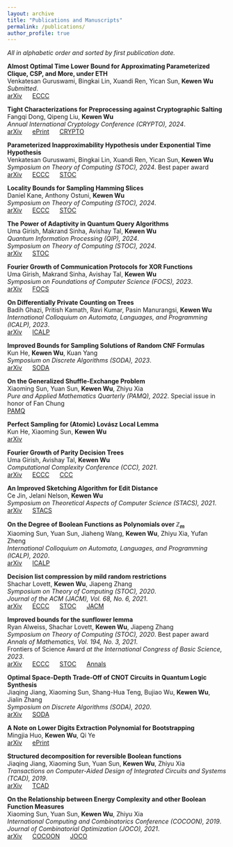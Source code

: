 ```yaml
---
layout: archive
title: "Publications and Manuscripts"
permalink: /publications/
author_profile: true
---
```


*All in alphabetic order and sorted by first publication date.*


<b>Almost Optimal Time Lower Bound for Approximating Parameterized Clique, CSP, and More, under ETH</b><br>
Venkatesan Guruswami, Bingkai Lin, Xuandi Ren, Yican Sun, <b>Kewen Wu</b><br>
<i>Submitted</i>.<br>
[arXiv](https://arxiv.org/abs/2404.08870) &nbsp;&nbsp;&nbsp;&nbsp; [ECCC](https://eccc.weizmann.ac.il/report/2024/075/)

<b>Tight Characterizations for Preprocessing against Cryptographic Salting</b><br>
Fangqi Dong, Qipeng Liu, <b>Kewen Wu</b><br>
<i>Annual International Cryptology Conference (CRYPTO), 2024</i>.<br>
[arXiv](https://arxiv.org/abs/2405.20281) &nbsp;&nbsp;&nbsp;&nbsp; [ePrint](https://eprint.iacr.org/2024/831) &nbsp;&nbsp;&nbsp;&nbsp; [CRYPTO]()

<b>Parameterized Inapproximability Hypothesis under Exponential Time Hypothesis</b><br>
Venkatesan Guruswami, Bingkai Lin, Xuandi Ren, Yican Sun, <b>Kewen Wu</b><br>
<i>Symposium on Theory of Computing (STOC), 2024</i>. Best paper award<br>
[arXiv](https://arxiv.org/abs/2311.16587) &nbsp;&nbsp;&nbsp;&nbsp; [ECCC](https://eccc.weizmann.ac.il/report/2023/188/) &nbsp;&nbsp;&nbsp;&nbsp; [STOC](https://dl.acm.org/doi/10.1145/3618260.3649771)

<b>Locality Bounds for Sampling Hamming Slices</b><br>
Daniel Kane, Anthony Ostuni, <b>Kewen Wu</b><br>
<i>Symposium on Theory of Computing (STOC), 2024</i>.<br>
[arXiv](https://arxiv.org/abs/2402.14278) &nbsp;&nbsp;&nbsp;&nbsp; [ECCC](https://eccc.weizmann.ac.il/report/2024/031/) &nbsp;&nbsp;&nbsp;&nbsp; [STOC](https://dl.acm.org/doi/10.1145/3618260.3649670)

<b>The Power of Adaptivity in Quantum Query Algorithms</b><br>
Uma Girish, Makrand Sinha, Avishay Tal, <b>Kewen Wu</b><br>
<i>Quantum Information Processing (QIP), 2024</i>.<br>
<i>Symposium on Theory of Computing (STOC), 2024</i>.<br>
[arXiv](https://arxiv.org/abs/2311.16057) &nbsp;&nbsp;&nbsp;&nbsp; [STOC](https://dl.acm.org/doi/10.1145/3618260.3649621)

<b>Fourier Growth of Communication Protocols for XOR Functions</b><br>
Uma Girish, Makrand Sinha, Avishay Tal, <b>Kewen Wu</b><br>
<i>Symposium on Foundations of Computer Science (FOCS), 2023</i>.<br>
[arXiv](https://arxiv.org/abs/2307.13926) &nbsp;&nbsp;&nbsp;&nbsp; [FOCS](https://ieeexplore.ieee.org/document/10353094)

<b>On Differentially Private Counting on Trees</b><br>
Badih Ghazi, Pritish Kamath, Ravi Kumar, Pasin Manurangsi, <b>Kewen Wu</b><br>
<i>International Colloquium on Automata, Languages, and Programming (ICALP), 2023</i>.<br>
[arXiv](https://arxiv.org/abs/2212.11967) &nbsp;&nbsp;&nbsp;&nbsp; [ICALP](https://drops.dagstuhl.de/opus/volltexte/2023/18118/)

<b>Improved Bounds for Sampling Solutions of Random CNF Formulas</b><br>
Kun He, <b>Kewen Wu</b>, Kuan Yang<br>
<i>Symposium on Discrete Algorithms (SODA), 2023</i>.<br>
[arXiv](https://arxiv.org/abs/2207.11892) &nbsp;&nbsp;&nbsp;&nbsp; [SODA](https://epubs.siam.org/doi/abs/10.1137/1.9781611977554.ch128)

<b>On the Generalized Shuffle-Exchange Problem</b><br>
Xiaoming Sun, Yuan Sun, <b>Kewen Wu</b>, Zhiyu Xia<br>
<i>Pure and Applied Mathematics Quarterly (PAMQ), 2022</i>. Special issue in honor of Fan Chung<br>
[PAMQ](https://www.intlpress.com/site/pub/pages/journals/items/pamq/content/vols/0018/0006/a013/)

<b>Perfect Sampling for (Atomic) Lovász Local Lemma</b><br>
Kun He, Xiaoming Sun, <b>Kewen Wu</b><br>
[arXiv](http://arxiv.org/abs/2107.03932)

<b>Fourier Growth of Parity Decision Trees</b><br>
Uma Girish, Avishay Tal, <b>Kewen Wu</b><br>
<i>Computational Complexity Conference (CCC), 2021</i>.<br>
[arXiv](https://arxiv.org/abs/2103.11604) &nbsp;&nbsp;&nbsp;&nbsp; [ECCC](https://eccc.weizmann.ac.il/report/2021/046/) &nbsp;&nbsp;&nbsp;&nbsp; [CCC](https://drops.dagstuhl.de/opus/volltexte/2021/14313/)

<b>An Improved Sketching Algorithm for Edit Distance</b><br>
Ce Jin, Jelani Nelson, <b>Kewen Wu</b><br>
<i>Symposium on Theoretical Aspects of Computer Science (STACS), 2021</i>.<br>
[arXiv](https://arxiv.org/abs/2010.13170) &nbsp;&nbsp;&nbsp;&nbsp; [STACS](https://drops.dagstuhl.de/opus/volltexte/2021/13690/) 

<b>On the Degree of Boolean Functions as Polynomials over $\mathbb Z_m$</b><br>
Xiaoming Sun, Yuan Sun, Jiaheng Wang, <b>Kewen Wu</b>, Zhiyu Xia, Yufan Zheng<br>
<i>International Colloquium on Automata, Languages, and Programming (ICALP), 2020</i>.<br>
[arXiv](https://arxiv.org/abs/1910.12458) &nbsp;&nbsp;&nbsp;&nbsp; [ICALP](https://drops.dagstuhl.de/opus/volltexte/2020/12507/)

<b>Decision list compression by mild random restrictions</b><br>
Shachar Lovett, <b>Kewen Wu</b>, Jiapeng Zhang<br>
<i>Symposium on Theory of Computing (STOC), 2020</i>.<br>
<i>Journal of the ACM (JACM), Vol. 68, No. 6, 2021</i>.<br>
[arXiv](https://arxiv.org/abs/1909.10658) &nbsp;&nbsp;&nbsp;&nbsp; [ECCC](https://eccc.weizmann.ac.il/report/2019/137/) &nbsp;&nbsp;&nbsp;&nbsp; [STOC](https://dl.acm.org/doi/10.1145/3357713.3384241) &nbsp;&nbsp;&nbsp;&nbsp; [JACM](https://dl.acm.org/doi/10.1145/3485007)

<b>Improved bounds for the sunflower lemma</b><br>
Ryan Alweiss, Shachar Lovett, <b>Kewen Wu</b>, Jiapeng Zhang<br>
<i>Symposium on Theory of Computing (STOC), 2020</i>. Best paper award<br>
<i>Annals of Mathematics, Vol. 194, No. 3, 2021</i>.<br>
Frontiers of Science Award <i> at the International Congress of Basic Science, 2023</i>.<br>
[arXiv](https://arxiv.org/abs/1908.08483) &nbsp;&nbsp;&nbsp;&nbsp; [ECCC](https://eccc.weizmann.ac.il/report/2019/110/)  &nbsp;&nbsp;&nbsp;&nbsp; [STOC](https://dl.acm.org/doi/10.1145/3357713.3384234) &nbsp;&nbsp;&nbsp;&nbsp; [Annals](https://annals.math.princeton.edu/2021/194-3/p05)

<b>Optimal Space-Depth Trade-Off of CNOT Circuits in Quantum Logic Synthesis</b><br>
Jiaqing Jiang, Xiaoming Sun, Shang-Hua Teng, Bujiao Wu, <b>Kewen Wu</b>, Jialin Zhang<br>
<i>Symposium on Discrete Algorithms (SODA), 2020</i>.<br>
[arXiv](https://arxiv.org/abs/1907.05087) &nbsp;&nbsp;&nbsp;&nbsp; [SODA](https://epubs.siam.org/doi/abs/10.1137/1.9781611975994.13)

<b>A Note on Lower Digits Extraction Polynomial for Bootstrapping</b><br>
Mingjia Huo, <b>Kewen Wu</b>, Qi Ye<br>
[arXiv](https://arxiv.org/abs/1906.02867) &nbsp;&nbsp;&nbsp;&nbsp; [ePrint](https://eprint.iacr.org/2019/677)

<b>Structured decomposition for reversible Boolean functions</b><br>
Jiaqing Jiang, Xiaoming Sun, Yuan Sun, <b>Kewen Wu</b>, Zhiyu Xia<br>
<i>Transactions on Computer-Aided Design of Integrated Circuits and Systems (TCAD), 2019</i>.<br>
[arXiv](https://arxiv.org/abs/1810.04279) &nbsp;&nbsp;&nbsp;&nbsp; [TCAD](https://ieeexplore.ieee.org/document/8764360)

<b>On the Relationship between Energy Complexity and other Boolean Function Measures</b><br>
Xiaoming Sun, Yuan Sun, <b>Kewen Wu</b>, Zhiyu Xia<br>
<i>International Computing and Combinatorics Conference (COCOON), 2019</i>.<br>
<i>Journal of Combinatorial Optimization (JOCO), 2021</i>.<br>
[arXiv](https://arxiv.org/abs/1810.03811) &nbsp;&nbsp;&nbsp;&nbsp; [COCOON](https://link.springer.com/chapter/10.1007%2F978-3-030-26176-4_43) &nbsp;&nbsp;&nbsp;&nbsp; [JOCO](https://link.springer.com/article/10.1007/s10878-020-00689-8)
